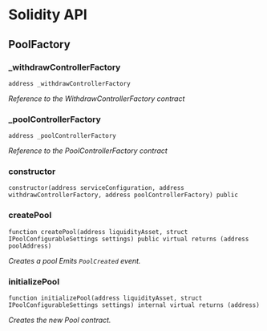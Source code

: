 # Solidity API

## PoolFactory

### _withdrawControllerFactory

```solidity
address _withdrawControllerFactory
```

_Reference to the WithdrawControllerFactory contract_

### _poolControllerFactory

```solidity
address _poolControllerFactory
```

_Reference to the PoolControllerFactory contract_

### constructor

```solidity
constructor(address serviceConfiguration, address withdrawControllerFactory, address poolControllerFactory) public
```

### createPool

```solidity
function createPool(address liquidityAsset, struct IPoolConfigurableSettings settings) public virtual returns (address poolAddress)
```

_Creates a pool
Emits `PoolCreated` event._

### initializePool

```solidity
function initializePool(address liquidityAsset, struct IPoolConfigurableSettings settings) internal virtual returns (address)
```

_Creates the new Pool contract._

